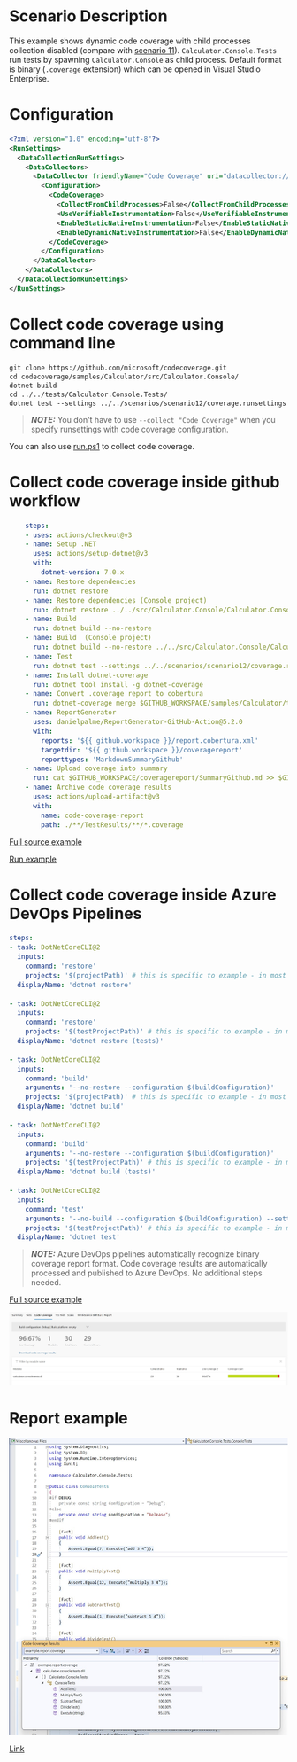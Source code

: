 # Scenario Description

This example shows dynamic code coverage with child processes collection disabled (compare with [scenario 11](../scenario11/README.md)). `Calculator.Console.Tests` run tests by spawning `Calculator.Console` as child process. Default format is binary (`.coverage` extension) which can be opened in Visual Studio Enterprise.

# Configuration

```xml
<?xml version="1.0" encoding="utf-8"?>
<RunSettings>
  <DataCollectionRunSettings>
    <DataCollectors>
      <DataCollector friendlyName="Code Coverage" uri="datacollector://Microsoft/CodeCoverage/2.0" assemblyQualifiedName="Microsoft.VisualStudio.Coverage.DynamicCoverageDataCollector, Microsoft.VisualStudio.TraceCollector, Version=11.0.0.0, Culture=neutral, PublicKeyToken=b03f5f7f11d50a3a">
        <Configuration>
          <CodeCoverage>
            <CollectFromChildProcesses>False</CollectFromChildProcesses>
            <UseVerifiableInstrumentation>False</UseVerifiableInstrumentation>
            <EnableStaticNativeInstrumentation>False</EnableStaticNativeInstrumentation>
            <EnableDynamicNativeInstrumentation>False</EnableDynamicNativeInstrumentation>
          </CodeCoverage>
        </Configuration>
      </DataCollector>
    </DataCollectors>
  </DataCollectionRunSettings>
</RunSettings>

```

# Collect code coverage using command line

```shell
git clone https://github.com/microsoft/codecoverage.git
cd codecoverage/samples/Calculator/src/Calculator.Console/
dotnet build
cd ../../tests/Calculator.Console.Tests/
dotnet test --settings ../../scenarios/scenario12/coverage.runsettings
```

> **_NOTE:_** You don't have to use `--collect "Code Coverage"` when you specify runsettings with code coverage configuration.

You can also use [run.ps1](run.ps1) to collect code coverage.

# Collect code coverage inside github workflow

```yml
    steps:
    - uses: actions/checkout@v3
    - name: Setup .NET
      uses: actions/setup-dotnet@v3
      with:
        dotnet-version: 7.0.x
    - name: Restore dependencies
      run: dotnet restore
    - name: Restore dependencies (Console project)
      run: dotnet restore ../../src/Calculator.Console/Calculator.Console.csproj
    - name: Build
      run: dotnet build --no-restore
    - name: Build  (Console project)
      run: dotnet build --no-restore ../../src/Calculator.Console/Calculator.Console.csproj
    - name: Test
      run: dotnet test --settings ../../scenarios/scenario12/coverage.runsettings --no-build --verbosity normal
    - name: Install dotnet-coverage
      run: dotnet tool install -g dotnet-coverage
    - name: Convert .coverage report to cobertura
      run: dotnet-coverage merge $GITHUB_WORKSPACE/samples/Calculator/tests/Calculator.Console.Tests/TestResults/**/*.coverage -f cobertura -o $GITHUB_WORKSPACE/report.cobertura.xml
    - name: ReportGenerator
      uses: danielpalme/ReportGenerator-GitHub-Action@5.2.0
      with:
        reports: '${{ github.workspace }}/report.cobertura.xml'
        targetdir: '${{ github.workspace }}/coveragereport'
        reporttypes: 'MarkdownSummaryGithub'
    - name: Upload coverage into summary
      run: cat $GITHUB_WORKSPACE/coveragereport/SummaryGithub.md >> $GITHUB_STEP_SUMMARY
    - name: Archive code coverage results
      uses: actions/upload-artifact@v3
      with:
        name: code-coverage-report
        path: ./**/TestResults/**/*.coverage
```

[Full source example](../../../../.github/workflows/Calculator_Scenario12.yml)

[Run example](../../../../../../actions/workflows/Calculator_Scenario12.yml)

# Collect code coverage inside Azure DevOps Pipelines

```yml
steps:
- task: DotNetCoreCLI@2
  inputs:
    command: 'restore'
    projects: '$(projectPath)' # this is specific to example - in most cases not needed
  displayName: 'dotnet restore'

- task: DotNetCoreCLI@2
  inputs:
    command: 'restore'
    projects: '$(testProjectPath)' # this is specific to example - in most cases not needed
  displayName: 'dotnet restore (tests)'

- task: DotNetCoreCLI@2
  inputs:
    command: 'build'
    arguments: '--no-restore --configuration $(buildConfiguration)'
    projects: '$(projectPath)' # this is specific to example - in most cases not needed
  displayName: 'dotnet build'

- task: DotNetCoreCLI@2
  inputs:
    command: 'build'
    arguments: '--no-restore --configuration $(buildConfiguration)'
    projects: '$(testProjectPath)' # this is specific to example - in most cases not needed
  displayName: 'dotnet build (tests)'

- task: DotNetCoreCLI@2
  inputs:
    command: 'test'
    arguments: '--no-build --configuration $(buildConfiguration) --settings samples/Calculator/scenarios/scenario12/coverage.runsettings'
    projects: '$(testProjectPath)' # this is specific to example - in most cases not needed
  displayName: 'dotnet test'
```

> **_NOTE:_** Azure DevOps pipelines automatically recognize binary coverage report format. Code coverage results are automatically processed and published to Azure DevOps. No additional steps needed.

[Full source example](azure-pipelines.yml)

![alt text](azure-pipelines.jpg "Code Coverage tab in Azure DevOps pipelines")

# Report example

![alt text](example.report.jpg "Example report")

[Link](example.report.coverage)